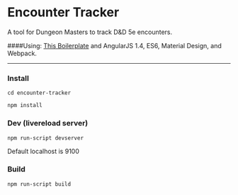 Encounter Tracker
=================

A tool for Dungeon Masters to track D&D 5e encounters.

####Using:
[This Boilerplate](https://github.com/shprink/angular1.4-ES6-material-webpack-boilerplate)
and 
AngularJS 1.4, ES6, Material Design, and Webpack.

--------

### Install
```cd encounter-tracker```

```npm install```

### Dev (livereload server)

```npm run-script devserver```

Default localhost is 9100


### Build
```npm run-script build```

